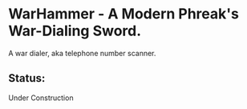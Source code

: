# WarHammer - A Modern Phreak's War-Dialing Sword.
A war dialer, aka telephone number scanner.

<h2>Status:</h2>
Under Construction
